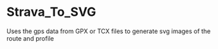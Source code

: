 # Strava_To_SVG
Uses the gps data from GPX or TCX files to generate svg images of the route and profile

